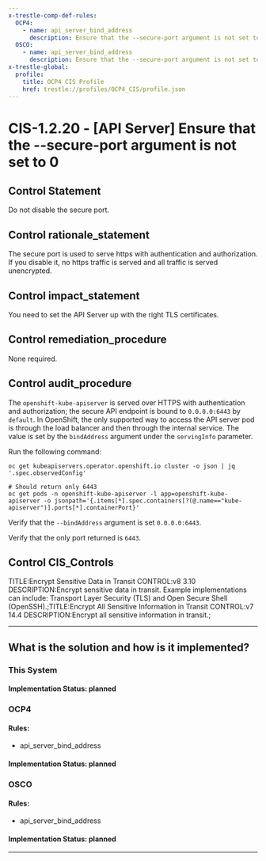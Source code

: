 ```yaml
---
x-trestle-comp-def-rules:
  OCP4:
    - name: api_server_bind_address
      description: Ensure that the --secure-port argument is not set to 0
  OSCO:
    - name: api_server_bind_address
      description: Ensure that the --secure-port argument is not set to 0
x-trestle-global:
  profile:
    title: OCP4 CIS Profile
    href: trestle://profiles/OCP4_CIS/profile.json
---
```


# CIS-1.2.20 - \[API Server\] Ensure that the --secure-port argument is not set to 0

## Control Statement

Do not disable the secure port.

## Control rationale_statement

The secure port is used to serve https with authentication and authorization. If you disable it, no https traffic is served and all traffic is served unencrypted.

## Control impact_statement

You need to set the API Server up with the right TLS certificates.

## Control remediation_procedure

None required.

## Control audit_procedure

The `openshift-kube-apiserver` is served over HTTPS with authentication and authorization; the secure API endpoint is bound to `0.0.0.0:6443` by `default`. In OpenShift, the only supported way to access the API server pod is through the load balancer and then through the internal service. The value is set by the `bindAddress` argument under the `servingInfo` parameter.

Run the following command:

```
oc get kubeapiservers.operator.openshift.io cluster -o json | jq '.spec.observedConfig'

# Should return only 6443
oc get pods -n openshift-kube-apiserver -l app=openshift-kube-apiserver -o jsonpath='{.items[*].spec.containers[?(@.name=="kube-apiserver")].ports[*].containerPort}'
```

Verify that the `--bindAddress` argument is set `0.0.0.0:6443`.

Verify that the only port returned is `6443`.

## Control CIS_Controls

TITLE:Encrypt Sensitive Data in Transit CONTROL:v8 3.10 DESCRIPTION:Encrypt sensitive data in transit. Example implementations can include: Transport Layer Security (TLS) and Open Secure Shell (OpenSSH).;TITLE:Encrypt All Sensitive Information in Transit CONTROL:v7 14.4 DESCRIPTION:Encrypt all sensitive information in transit.;

______________________________________________________________________

## What is the solution and how is it implemented?

<!-- For implementation status enter one of: implemented, partial, planned, alternative, not-applicable -->

<!-- Note that the list of rules under ### Rules: is read-only and changes will not be captured after assembly to JSON -->

### This System

<!-- Add implementation prose for the main This System component for control: CIS-1.2.20 -->

#### Implementation Status: planned

### OCP4

<!-- Add control implementation description here for control: CIS-1.2.20 -->

#### Rules:

  - api_server_bind_address

#### Implementation Status: planned

### OSCO

<!-- Add control implementation description here for control: CIS-1.2.20 -->

#### Rules:

  - api_server_bind_address

#### Implementation Status: planned

______________________________________________________________________
